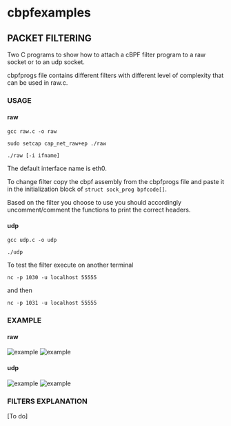 # cbpfexamples
## PACKET FILTERING

Two C programs to show how to attach a cBPF filter program to a raw socket or to
an udp socket.

cbpfprogs file contains different filters with different level of complexity
that can be used in raw.c.


### USAGE

#### raw

```gcc raw.c -o raw ```

```sudo setcap cap_net_raw+ep ./raw ```

```./raw [-i ifname]```

The default interface name is eth0. 

To change filter copy the cbpf assembly from the cbpfprogs file and paste it in the initialization block of ```struct sock_prog bpfcode[]```.

Based on the filter you choose to use you should accordingly uncomment/comment the functions to print the correct headers.

#### udp

```gcc udp.c -o udp ```

```./udp ```

To test the filter execute on another terminal 

```nc -p 1030 -u localhost 55555```

and then 

```nc -p 1031 -u localhost 55555```

### EXAMPLE
#### raw
![example](https://github.com/midist0xf/cbpfexamples/blob/master/packetfiltering/pingheaders.png)
![example](https://github.com/midist0xf/cbpfexamples/blob/master/packetfiltering/pinglo.png)
#### udp
![example](https://github.com/midist0xf/cbpfexamples/blob/master/packetfiltering/udpnc.png)
![example](https://github.com/midist0xf/cbpfexamples/blob/master/packetfiltering/udp.png)

### FILTERS EXPLANATION
[To do]
